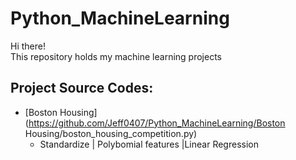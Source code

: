 # Python_MachineLearning
Hi there!\
This repository holds my machine learning projects 

## Project Source Codes:
* [Boston Housing](https://github.com/Jeff0407/Python_MachineLearning/Boston Housing/boston_housing_competition.py)
  * Standardize | Polybomial features |Linear Regression
